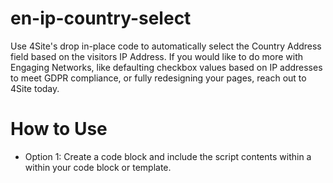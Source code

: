 # en-ip-country-select
Use 4Site's drop in-place code to automatically select the Country Address field based on the visitors IP Address. If you would like to do more with Engaging Networks, like defaulting checkbox values based on IP addresses to meet GDPR compliance, or fully redesigning your pages, reach out to 4Site today.

# How to Use
* Option 1: Create a code block and include the script contents within a <script> tag.  Then place that code block in any page containing a country selection field.
* Option 2: Edit your page template and include teh script contents within a <script> tag.  Assign that template to any page containing a country selection field.
* Option 3: Include <script src="https://cdn.jsdelivr.net/gh/4site-interactive-studios/en-ip-country-select/en-ip-country-select.js" async></script> within your code block or template.
